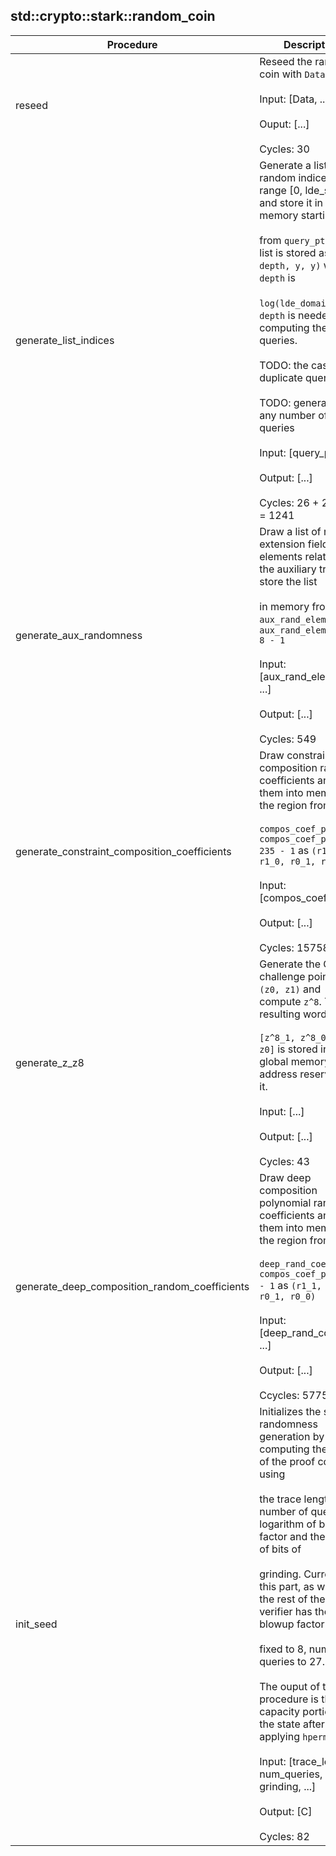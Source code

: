 
## std::crypto::stark::random_coin
| Procedure | Description |
| ----------- | ------------- |
| reseed | Reseed the random coin with `Data`<br /><br />Input: [Data, ...]<br /><br />Ouput: [...]<br /><br />Cycles: 30 |
| generate_list_indices | Generate a list of random indices in the range [0, lde_size] and store it in memory starting<br /><br />from `query_ptr`. The list is stored as `(r, depth, y, y)` where `depth` is<br /><br />`log(lde_domain_size)`. `depth` is needed when computing the deep queries.<br /><br />TODO: the case of duplicate queries<br /><br />TODO: generalize to any number of queries<br /><br />Input: [query_ptr, ...]<br /><br />Output: [...]<br /><br />Cycles: 26 + 27 * 45 = 1241 |
| generate_aux_randomness | Draw a list of random extension field elements related to the auxiliary trace and store the list<br /><br />in memory from `aux_rand_elem_ptr` to `aux_rand_elem_ptr + 8 - 1`<br /><br />Input: [aux_rand_elem_ptr, ...]<br /><br />Output: [...]<br /><br />Cycles: 549 |
| generate_constraint_composition_coefficients | Draw constraint composition random coefficients and save them into memory in the region from<br /><br />`compos_coef_ptr` `compos_coef_ptr + 235 - 1` as `(r1_1, r1_0, r0_1, r0_0)`<br /><br />Input: [compos_coef_ptr, ...]<br /><br />Output: [...]<br /><br />Cycles: 15758 |
| generate_z_z8 | Generate the OOD challenge point `z = (z0, z1)` and compute `z^8`. The resulting word<br /><br />`[z^8_1, z^8_0, z1, z0]` is stored in the global memory address reserved for it.<br /><br />Input: [...]<br /><br />Output: [...]<br /><br />Cycles: 43 |
| generate_deep_composition_random_coefficients | Draw deep composition polynomial random coefficients and save them into memory in the region from<br /><br />`deep_rand_coef_ptr` `compos_coef_ptr + 86 - 1` as `(r1_1, r1_0, r0_1, r0_0)`<br /><br />Input: [deep_rand_coef_ptr, ...]<br /><br />Output: [...]<br /><br />Ccycles: 5775 |
| init_seed | Initializes the seed for randomness generation by computing the hash of the proof context using<br /><br />the trace length, number of queries, logarithm of blowup factor and the number of bits of<br /><br />grinding. Currently, this part, as well as the rest of the STARK verifier has the blowup factor<br /><br />fixed to 8, number of queries to 27.<br /><br />The ouput of this procedure is the capacity portion of the state after applying `hperm`.<br /><br />Input: [trace_length, num_queries, blowup, grinding, ...]<br /><br />Output: [C]<br /><br />Cycles: 82 |

